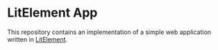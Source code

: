 # LitElement App

This repository contains an implementation of a simple web application written in [LitElement](https://lit-element.polymer-project.org/).
